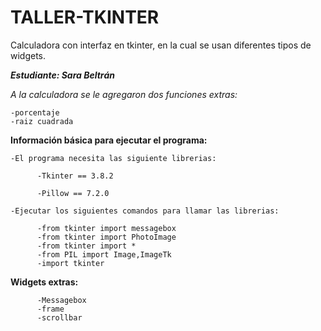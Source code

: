 # TALLER-TKINTER
Calculadora con interfaz en tkinter, en la cual se usan diferentes tipos de widgets. 

__*Estudiante: Sara Beltrán*__

*A la calculadora se le agregaron dos funciones extras:*

    -porcentaje
    -raiz cuadrada
    

**Información básica para ejecutar el programa:**

    -El programa necesita las siguiente librerias:

          -Tkinter == 3.8.2

          -Pillow == 7.2.0

    -Ejecutar los siguientes comandos para llamar las librerias:

          -from tkinter import messagebox
          -from tkinter import PhotoImage
          -from tkinter import *
          -from PIL import Image,ImageTk
          -import tkinter
          
**Widgets extras:**

          -Messagebox
          -frame
          -scrollbar
          
